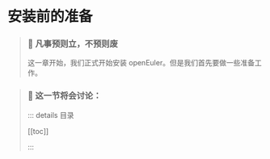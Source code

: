 # 安装前的准备

> ### 🧭 凡事预则立，不预则废
>
> 这一章开始，我们正式开始安装 openEuler。但是我们首先要做一些准备工作。

> ### 🔖 这一节将会讨论：
>
> ::: details 目录
>
> [[toc]]
>
> :::
